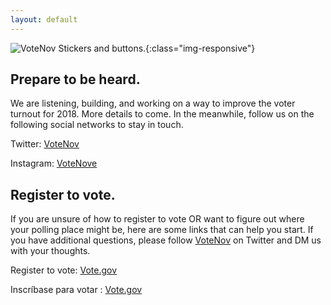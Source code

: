 ```yaml
---
layout: default
---
```

![VoteNov Stickers and buttons.](assets/VoteNov-StickersAndButtons.svg){:class="img-responsive"}

## Prepare to be heard.

We are listening, building, and working on a way to improve the voter turnout for 2018. More details to come. In the meanwhile, follow us on the following social networks to stay in touch. 

Twitter: [VoteNov](https://twitter.com/VoteNov)

Instagram: [VoteNove](https://instagram.com/VoteNove)

## Register to vote.
If you are unsure of how to register to vote OR want to figure out where your polling place might be, here are some links that can help you start. If you have additional questions, please follow [VoteNov](https://twitter.com/VoteNov) on Twitter and DM us with your thoughts. 

Register to vote: [Vote.gov](https://vote.gov/)

Inscríbase para votar : [Vote.gov](https://vote.gov/es/)
